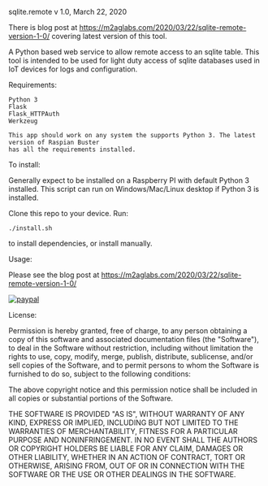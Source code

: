 sqlite.remote v 1.0, March 22, 2020

There is blog post at https://m2aglabs.com/2020/03/22/sqlite-remote-version-1-0/ covering
latest version of this tool.

A Python based web service to allow remote access to an sqlite table. This tool is
intended to be used for light duty access of sqlite databases used in IoT devices
for logs and configuration.

Requirements: 

    Python 3
    Flask
    Flask_HTTPAuth
    Werkzeug

    This app should work on any system the supports Python 3. The latest version of Raspian Buster
    has all the requirements installed.
    

To install:

Generally expect to be installed on a Raspberry PI with default Python 3 installed. 
This script can run on Windows/Mac/Linux desktop if Python 3 is installed.  

Clone this repo to your device. Run: 
    
    ./install.sh 

to install dependencies, or install manually. 

Usage:

Please see the blog post at https://m2aglabs.com/2020/03/22/sqlite-remote-version-1-0/

[![paypal](https://www.paypalobjects.com/en_US/i/btn/btn_donateCC_LG.gif)](<a href="https://www.paypal.com/cgi-bin/webscr?cmd=_s-xclick&amp;hosted_button_id=7ECSJ6V76DM6Q&amp;source=url">)

License:

Permission is hereby granted, free of charge, to any person obtaining a copy of this software and associated documentation files (the "Software"), to deal in the Software without restriction, including without limitation the rights to use, copy, modify, merge, publish, distribute, sublicense, and/or sell copies of the Software, and to permit persons to whom the Software is furnished to do so, subject to the following conditions:

The above copyright notice and this permission notice shall be included in all copies or substantial portions of the Software.

THE SOFTWARE IS PROVIDED "AS IS", WITHOUT WARRANTY OF ANY KIND, EXPRESS OR IMPLIED, INCLUDING BUT NOT LIMITED TO THE WARRANTIES OF MERCHANTABILITY, FITNESS FOR A PARTICULAR PURPOSE AND NONINFRINGEMENT. IN NO EVENT SHALL THE AUTHORS OR COPYRIGHT HOLDERS BE LIABLE FOR ANY CLAIM, DAMAGES OR OTHER LIABILITY, WHETHER IN AN ACTION OF CONTRACT, TORT OR OTHERWISE, ARISING FROM, OUT OF OR IN CONNECTION WITH THE SOFTWARE OR THE USE OR OTHER DEALINGS IN THE SOFTWARE.
